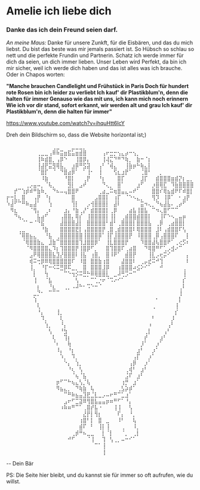 # Amelie ich liebe dich
### Danke das ich dein Freund seien darf.

*An meine Maus:* Danke für unsere Zunkft, für die Eisbären, und das du mich liebst.
Du bist das beste was mir jemals passiert ist. So Hübsch so schlau so nett und die perfekte Frundin und Partnerin.
Schatz ich werde immer für dich da seien, un dich immer lieben. 
Unser Leben wird Perfekt, da bin ich mir sicher, weil ich werde dich
haben und das ist alles was ich brauche. Oder in Chapos worten:

**"Manche brauchen Candlelight und Frühstück in Paris
Doch für hundert rote Rosen bin ich leider zu verliebt
Ich kauf' dir Plastikblum'n, denn die halten für immer
Genauso wie das mit uns, ich kann mich noch erinnern
Wie ich vor dir stand, sofort erkannt, wir werden alt und grau
Ich kauf' dir Plastikblum'n, denn die halten für immer"**

https://www.youtube.com/watch?v=ihquHtt6IcY 

Dreh dein Bildschirm so, dass die Website horizontal ist;)

⠀⠀⠀⠀⠀⠀⠀⠀⠀⠀⠀⠀⢀⣀⠀⠀⠀⣀⣀⣀⡀⠀⠀⠀⠀⠀⠀⠀⠀⠀⠀⠀⠀⠀⠀⠀⠀⠀⠀⠀⠀⠀⠀⠀⠀⠀⠀⠀⠀
⠀⠀⠀⠀⠀⠀⠀⠀⢀⣀⣀⢠⠿⠷⣭⣶⣯⣥⣶⣾⣿⠀⠀⠀⠀⢠⠖⣒⡒⢢⣄⡴⠒⢢⡀⠀⠀⠀⠀⠀⠀⠀⠀⠀⠀⠀⠀⠀⠀
⠀⠀⠀⠀⠀⠀⠀⠀⢸⠷⣾⣿⡀⢠⡿⠑⠀⠀⢸⣿⡿⡄⠀⠀⠀⢸⢼⣍⠙⠛⠙⢷⡀⠀⣷⠒⠈⡆⠀⠀⠀⠀⠀⠀⠀⠀⠀⠀⠀
⠀⠀⠀⠀⠀⠀⠀⠀⢸⣼⡟⣭⣻⢿⣧⡀⠀⣰⡿⠛⣫⣽⠀⠀⢠⠃⠈⢾⣄⠀⠀⢸⣷⡶⠓⢷⣄⡇⠀⠀⠀⠀⠀⠀⠀⠀⠀⠀⠀
⠀⠀⠀⠀⠀⠀⠀⠀⠈⣿⡏⠀⠈⠀⠙⣿⣴⡿⠁⠀⠁⢸⠂⠀⢸⠀⠀⠀⢫⣆⣰⡟⠁⠀⠀⢈⣿⠃⠀⠀⡀⠀⠀⠀⠀⠀⠀⠀⠀
⠀⠀⠀⠀⠀⠀⠀⠀⠀⠸⣷⠀⠀⠀⠀⠘⣿⡇⠀⠀⢀⡟⠀⠀⠘⡆⠀⠀⠀⣿⡏⠀⠀⠀⠀⣸⡏⠀⠀⣾⣿⣿⣿⣶⣾⡝⡆⣀⡀
⠀⠀⠀⠀⠀⢀⡠⣤⠤⡀⠈⢧⡀⠀⠀⠀⣻⡇⠀⣠⠞⠀⠀⠀⠀⠙⢄⡀⠀⣿⠁⠀⠀⠀⣰⠋⠀⠀⡰⣿⢿⣏⠀⠹⣷⣿⣿⣿⣿
⠀⠀⡞⠉⢱⡾⠾⠛⣷⠷⡀⠀⠙⠦⠤⢤⣿⣿⠟⠀⠀⠀⠀⠀⢀⣴⣀⠭⢶⣿⣤⣄⠤⠞⠁⠀⠀⠀⣿⣿⠎⢿⣦⣾⠟⠏⠾⣿⡇
⡖⢒⣇⡀⣿⠀⠀⢠⡟⠀⠘⡆⠀⠀⠀⠀⠀⣿⠀⠀⠀⠀⠀⣠⣿⣿⡇⠀⢰⡏⠀⠈⠑⠢⣄⡀⠀⠀⢻⡹⠀⢸⡿⠁⠀⠂⣰⡟⠀
⠱⣼⠋⠉⠛⠷⣤⣼⠁⠀⠀⢱⠀⠀⠀⠀⠀⢹⡇⠀⠀⡠⢺⣿⣿⣿⡇⠀⣼⠇⠀⠀⠀⠀⠀⣭⠲⢄⡀⠙⢦⣼⣧⠄⢀⡴⠋⠀⠀
⠀⠻⣆⠀⠀⠀⠈⢻⡄⠀⢀⠆⠀⠀⠀⣰⡄⠘⣷⢀⡜⠁⣾⣿⣿⣿⡇⢀⡿⠀⠀⠀⣴⣧⢸⣿⣧⠀⠉⠲⢄⣿⠋⠉⠉⠀⠀⠀⠀
⠀⠀⠙⢦⡀⠀⠀⠀⣧⣴⠋⠀⠀⠀⢠⣿⣿⡄⢿⡎⠀⢸⣿⣿⣿⣿⡇⢸⡇⠀⢀⣾⣿⣿⣾⣿⣿⡇⠀⠀⢸⠏⠑⠢⣀⣤⡶⠀⠀
⠀⠀⠀⠀⠈⠁⠒⠈⠙⣯⠀⠀⠀⠀⣼⣿⣿⣿⣼⡇⠀⣿⣿⣿⣿⣿⠃⣾⠃⢀⣿⣿⣿⡇⣿⣿⣿⣧⠀⢀⡿⠀⢀⣴⣿⣿⡇⠀⠀
⠀⠀⠀⢀⣀⠀⠀⠀⠀⠘⣷⠀⠀⠀⣿⣿⣿⣿⣟⡇⢠⣿⣿⣿⣿⡟⢀⣿⢀⣾⣿⣿⣿⠇⢿⣿⣿⣿⠀⣸⠇⢠⣾⣿⣿⠏⢣⠀⠀
⠀⠀⠀⠈⢿⣿⣦⣄⠀⠀⠘⣧⠀⢀⣿⣿⣿⣿⣿⣿⢸⣿⣿⣿⡿⠁⢸⡏⣸⣿⣿⣿⡟⠀⠸⣿⣿⣿⢀⡿⢠⣿⣿⣿⠏⠀⠀⡇⠀
⠀⠀⠀⠀⠈⢿⣿⣿⣷⣄⠀⣸⣷⠉⣿⣿⣿⣿⣿⢹⣸⣿⣿⡿⠁⠀⢸⣇⣿⣿⣿⡟⠀⠀⠀⠹⣿⣿⣼⢧⣿⣿⠟⠁⢀⢔⡫⠆⠀
⠀⠀⠀⠀⠀⠈⠻⣿⣿⣿⣿⣄⠹⡆⢹⣿⣿⣿⡟⢸⣿⡿⠋⡀⠀⠀⣿⢹⣿⣿⠏⢀⣴⣿⠀⠀⠙⢿⣿⠛⠋⢁⡠⣺⠔⠉⠀⠀⠀
⠀⠀⠀⠀⠀⠀⣠⠟⢿⣿⣿⣿⣧⣹⡜⣿⣿⣿⠇⢸⣧⠀⢰⣿⡀⠀⣿⠸⠟⠁⠀⣾⣿⡟⠀⠀⠀⢸⣇⡠⢖⡭⠊⠀⠀⠀⠀⡄⠀
⠀⠀⠀⠀⠀⠀⢾⠭⢒⡿⠿⢿⣿⣿⣿⣿⣿⠏⠀⠸⣿⠀⣿⣿⣷⢰⣿⠀⠀⠀⣼⣿⣿⠇⠀⢀⡤⣞⠭⠚⢹⠀⠀⠀⠀⠀⠀⠇⠀
⠀⠀⠀⠀⠀⠀⢸⡀⠀⠘⡏⠒⠪⠭⣛⡿⠯⣀⡀⠀⣿⠀⣿⣿⣿⣸⡿⠀⠀⢰⣿⣿⣿⠴⣪⠕⠊⠁⠀⠀⠚⠀⠀⠀⠀⠀⢀⠀⠀
⠀⠀⠀⠀⠀⠀⠀⡇⠀⠀⢳⠀⠀⠀⠀⠉⠑⢲⡪⠭⣛⡓⠿⢿⣿⣿⣇⠀⣀⠼⢛⡩⠒⠉⠀⠀⠀⠀⠀⠀⠀⠀⠀⠀⠀⠀⢸⠀⠀
⠀⠀⠀⠀⠀⠀⠀⢸⠀⠀⠈⣧⠀⠀⠀⠀⠀⠀⢣⠀⠀⠀⠉⢁⡐⠖⠈⠩⠔⠊⠁⠀⠀⠀⠀⠀⠀⠀⠀⠀⠀⠀⠀⠀⠀⠀⡎⠀⠀
⠀⠀⠀⠀⠀⠀⠀⠀⡆⠀⠀⠘⣆⠀⠀⢀⡀⠠⠼⠓⠂⠩⠑⠒⠈⠀⠀⠀⠀⠀⠀⠀⠀⠀⠀⠀⠀⠀⠀⠀⠀⠀⠀⠀⠀⢀⠇⠀⠀
⠀⠀⠀⠀⠀⠀⠀⣀⡙⠂⠀⠉⠉⠉⠀⠀⠀⠀⠀⠀⠀⠀⠀⠀⠀⠀⠀⠀⠀⠀⠀⠀⠀⠀⠀⠀⠀⠀⠀⠀⠀⠀⠀⠀⠀⢸⠀⠀⠀
⠀⠀⠀⠀⠀⠀⠀⢱⠀⠀⠀⠀⠀⠀⠀⠀⠀⠀⠀⠀⠀⠀⠀⠀⠀⠀⠀⠀⠀⠀⠀⠀⠀⠀⠀⠀⠀⠀⠀⠂⠀⠀⠀⠀⠀⡇⠀⠀⠀
⠀⠀⠀⠀⠀⠀⠀⠀⢇⠀⠀⠀⠀⠀⠀⠀⠀⠀⠀⠀⠀⠀⠀⠀⠀⠀⠀⠀⠀⠀⠀⠀⠀⠀⠀⠀⠀⠀⢀⠀⠀⠀⠀⠀⢸⠀⠀⠀⠀
⠀⠀⠀⠀⠀⠀⠀⠀⠘⡄⠀⠀⠀⢸⡀⠀⠀⠀⠀⠀⠀⠀⠀⠀⠀⠀⠀⠀⠀⠀⠀⠀⠀⠀⠀⠀⠀⠀⠀⠀⠀⠀⠀⠀⡎⠀⠀⠀⠀
⠀⠀⠀⠀⠀⠀⠀⠀⠀⠹⡀⠀⠀⠀⢇⠀⠀⠀⠀⠀⠀⠀⠀⠀⠀⠀⠀⠀⠀⠀⠀⠀⠀⠀⠀⠀⠀⠀⠃⠀⠀⠀⠀⡸⠀⠀⠀⠀⠀
⠀⠀⠀⠀⠀⠀⠀⠀⠀⠀⢱⡀⠀⠀⠘⡄⠀⠀⠀⠀⠀⠀⠀⠀⠀⠀⠀⠀⠀⠀⠀⠀⠀⠀⠀⠀⠀⠰⠀⠀⠀⠀⢠⠃⠀⠀⠀⠀⠀
⠀⠀⠀⠀⠀⠀⠀⠀⠀⠀⠀⢣⠀⠀⠘⣳⠀⠀⠀⠀⠀⠀⠀⠀⠀⠀⠀⠀⠀⠀⠀⠀⠀⠀⠀⠀⢀⡇⠀⠀⠀⢠⠃⠀⠀⠀⠀⠀⠀
⠀⠀⠀⠀⠀⠀⠀⠀⠀⠀⠀⠀⢇⠀⠀⢹⡆⠀⠀⠀⠀⠀⠀⠀⠀⠀⠀⠀⠀⠀⠀⠀⠀⠀⠀⠀⡞⠀⠀⠀⣰⠃⠀⠀⠀⠀⠀⠀⠀
⠀⠀⠀⠀⠀⠀⠀⠀⠀⠀⠀⠀⠈⠆⠀⠀⢷⠀⠀⠀⠀⠀⠀⠀⠀⠀⠀⠀⠀⠀⠀⠀⠀⠀⠀⡸⠁⠀⠀⡰⠁⠀⠀⠀⠀⠀⠀⠀⠀
⠀⠀⠀⠀⠀⠀⠀⠀⠀⠀⠀⠀⠀⠸⡄⠀⠘⡆⠀⠀⠀⠀⠀⠀⠀⠀⠀⠀⠀⠀⠀⠀⠀⠀⣰⠃⠀⠀⡰⠁⠀⠀⠀⠀⠀⠀⠀⠀⠀
⠀⠀⠀⠀⠀⠀⠀⠀⠀⠀⠀⠀⠀⠀⠱⡀⠀⠹⡀⠀⠀⠀⠀⠀⠀⠀⠀⠀⠀⠀⠀⠀⠀⢠⡏⠀⠀⡰⠁⠀⠀⠀⠀⠀⠀⠀⠀⠀⠀
⠀⠀⠀⠀⠀⠀⠀⠀⠀⠀⠀⠀⠀⠀⠀⠑⡄⠀⢱⡀⠀⠀⠀⠀⠀⠀⠀⠀⠀⠀⠀⠀⢠⡿⠀⠀⡰⠁⠀⠀⠀⠀⠀⠀⠀⠀⠀⠀⠀
⠀⠀⠀⠀⠀⠀⠀⠀⠀⠀⠀⠀⠀⠀⠀⠀⠘⢆⠀⢣⠀⠀⠀⠀⠀⠀⠀⠀⠀⠀⠀⢀⢾⠃⠀⣰⠃⠀⠀⠀⠀⠀⠀⠀⠀⠀⠀⠀⠀
⠀⠀⠀⠀⠀⠀⠀⠀⠀⠀⠀⠀⠀⠀⠀⠀⠀⠈⢦⠈⣧⠀⠀⠀⠀⠀⠀⠀⠀⠀⠀⣨⠏⠀⣰⠃⠀⠀⠀⠀⠀⠀⠀⠀⠀⠀⠀⠀⠀
⠀⠀⠀⠀⠀⠀⠀⠀⠀⠀⠀⠀⠀⡶⠋⠉⠓⢦⣄⢣⡈⢧⠀⠀⠀⠀⠀⠀⠀⠀⢰⡛⠀⣰⠁⠀⠀⠀⠀⠀⠀⠀⠀⠀⠀⠀⠀⠀⠀
⠀⠀⠀⠀⠀⠀⠀⠀⠀⠀⠀⠀⠀⠻⣦⣄⡀⠀⠙⢷⣷⠀⢧⠀⠀⠀⠀⠀⠀⢀⣣⡵⡾⠁⠀⠀⠀⠀⠀⠀⠀⠀⠀⠀⠀⠀⠀⠀⠀
⠀⠀⠀⠀⠀⠀⠀⠀⠀⠀⠀⠀⠀⠀⠀⠉⠛⠷⣦⣤⣹⣟⣈⣇⣀⡠⠤⠖⠛⠉⣁⣰⠁⠀⠀⠀⠀⠀⠀⠀⠀⠀⠀⠀⠀⠀⠀⠀⠀
⠀⠀⠀⠀⠀⠀⠀⠀⠀⠀⠀⠀⠀⠀⠀⣠⠖⠋⣉⣽⠿⢻⣿⣧⣤⣤⡶⠶⠛⠋⠁⠘⡄⠀⠀⠀⠀⠀⠀⠀⠀⠀⠀⠀⠀⠀⠀⠀⠀
⠀⠀⠀⠀⠀⠀⠀⠀⠀⠀⠀⠀⠀⠀⠰⠷⠶⠛⠉⠁⢀⣿⡞⣧⠐⠀⠀⠀⢸⢸⠀⠀⢣⠀⠀⠀⠀⠀⠀⠀⠀⠀⠀⠀⠀⠀⠀⠀⠀
⠀⠀⠀⠀⠀⠀⠀⠀⠀⠀⠀⠀⠀⠀⠀⠀⠀⠀⠀⠀⣜⡟⡇⢻⡆⠀⠀⠀⠀⠏⡄⠀⠘⡀⠀⠀⠀⠀⠀⠀⠀⠀⠀⠀⠀⠀⠀⠀⠀
⠀⠀⠀⠀⠀⠀⠀⠀⠀⠀⠀⠀⠀⠀⠀⠀⠀⠀⠀⢰⣿⠃⡇⠀⣿⠀⣀⠀⠀⠸⠃⠀⠀⢧⠀⠀⠀⠀⠀⠀⠀⠀⠀⠀⠀⠀⠀⠀⠀
⠀⠀⠀⠀⠀⠀⠀⠀⠀⠀⠀⠀⠀⠀⠀⠀⠀⠀⠀⣾⠏⠀⠃⠀⢸⡇⢸⠀⠀⠀⢀⠀⠀⠸⡀⠀⠀⠀⠀⠀⠀⠀⠀⠀⠀⠀⠀⠀⠀
⠀⠀⠀⠀⠀⠀⠀⠀⠀⠀⠀⠀⠀⠀⠀⠀⠀⢀⡾⠛⠦⣀⣀⠀⠀⡇⠈⡇⠀⠀⠈⡀⠀⢀⡇⠀⠀⠀⠀⠀⠀⠀⠀⠀⠀⠀⠀⠀⠀
⠀⠀⠀⠀⠀⠀⠀⠀⠀⠀⠀⠀⠀⠀⠀⠀⠚⠋⠀⠀⠀⠈⢸⠀⠀⢹⠀⢣⢀⡀⠤⠒⠊⠁⠀⠀⠀⠀⠀⠀⠀⠀⠀⠀⠀⠀⠀⠀⠀
⠀⠀⠀⠀⠀⠀⠀⠀⠀⠀⠀⠀⠀⠀⠀⠀⠀⠀⠀⠀⠀⠀⠀⠉⠁⢸⠀⠀⠀⠀⠀⠀⠀⠀⠀⠀⠀⠀⠀⠀⠀⠀⠀⠀⠀⠀⠀⠀⠀
⠀⠀⠀⠀⠀⠀⠀⠀⠀⠀⠀⠀⠀⠀⠀⠀⠀⠀⠀⠀⠀⠀⠀⠀⠀⢸⠀⠀⠀⠀⠀⠀⠀⠀⠀⠀⠀⠀⠀⠀⠀⠀⠀⠀⠀⠀⠀⠀⠀

-- Dein Bär

PS: 
Die Seite hier bleibt, und du kannst sie für immer so oft aufrufen, wie du willst.
